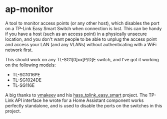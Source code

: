 # ap-monitor
A tool to monitor access points (or any other host), which disables the port on a TP-Link Easy Smart Switch when connection is lost. This can be handy if you have a host (such as an access point) in a physically unsecure location, and you don't want people to be able to unplug the access point and access your LAN (and any VLANs) without authenticating with a WiFi network first.

This should work on any TL-SG1[0]xx[P/D]E switch, and I've got it working on the following models:
- TL-SG1016PE
- TL-SG1024DE
- TL-SG116E

A big thanks to [vmakeev](https://github.com/vmakeev) and his [hass_tplink_easy_smart](https://github.com/vmakeev/hass_tplink_easy_smart) project. The TP-Link API interface he wrote for a Home Assistant component works perfectly standalone, and is used to disable the ports on the switches in this project.
